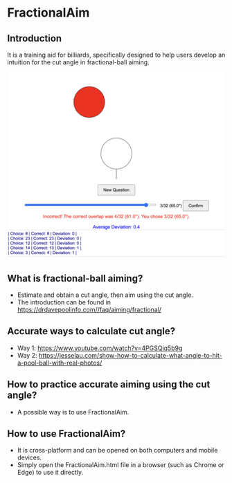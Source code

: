 # FractionalAim

## Introduction
It is a training aid for billiards, specifically designed to help users develop an intuition for the cut angle in fractional-ball aiming.

<img src="examples.jpg" width="600" />

## What is fractional-ball aiming?
- Estimate and obtain a cut angle, then aim using the cut angle.
- The introduction can be found in https://drdavepoolinfo.com//faq/aiming/fractional/

## Accurate ways to calculate cut angle?
- Way 1: https://www.youtube.com/watch?v=4PGSQiq5b9g
- Way 2: https://jesselau.com/show-how-to-calculate-what-angle-to-hit-a-pool-ball-with-real-photos/

## How to practice accurate aiming using the cut angle?
- A possible way is to use FractionalAim.

## How to use FractionalAim?
- It is cross-platform and can be opened on both computers and mobile devices. 
- Simply open the FractionalAim.html file in a browser (such as Chrome or Edge) to use it directly.
